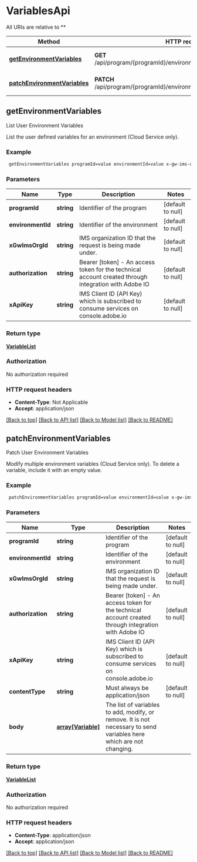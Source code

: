 # VariablesApi

All URIs are relative to **

Method | HTTP request | Description
------------- | ------------- | -------------
[**getEnvironmentVariables**](VariablesApi.md#getEnvironmentVariables) | **GET** /api/program/{programId}/environment/{environmentId}/variables | List User Environment Variables
[**patchEnvironmentVariables**](VariablesApi.md#patchEnvironmentVariables) | **PATCH** /api/program/{programId}/environment/{environmentId}/variables | Patch User Environment Variables



## getEnvironmentVariables

List User Environment Variables

List the user defined variables for an environment (Cloud Service only).

### Example

```bash
 getEnvironmentVariables programId=value environmentId=value x-gw-ims-org-id:value Authorization:value x-api-key:value
```

### Parameters


Name | Type | Description  | Notes
------------- | ------------- | ------------- | -------------
 **programId** | **string** | Identifier of the program | [default to null]
 **environmentId** | **string** | Identifier of the environment | [default to null]
 **xGwImsOrgId** | **string** | IMS organization ID that the request is being made under. | [default to null]
 **authorization** | **string** | Bearer [token] - An access token for the technical account created through integration with Adobe IO | [default to null]
 **xApiKey** | **string** | IMS Client ID (API Key) which is subscribed to consume services on console.adobe.io | [default to null]

### Return type

[**VariableList**](VariableList.md)

### Authorization

No authorization required

### HTTP request headers

- **Content-Type**: Not Applicable
- **Accept**: application/json

[[Back to top]](#) [[Back to API list]](../README.md#documentation-for-api-endpoints) [[Back to Model list]](../README.md#documentation-for-models) [[Back to README]](../README.md)


## patchEnvironmentVariables

Patch User Environment Variables

Modify multiple environment variables (Cloud Service only). To delete a variable, include it with an empty value.

### Example

```bash
 patchEnvironmentVariables programId=value environmentId=value x-gw-ims-org-id:value Authorization:value x-api-key:value Content-Type:value
```

### Parameters


Name | Type | Description  | Notes
------------- | ------------- | ------------- | -------------
 **programId** | **string** | Identifier of the program | [default to null]
 **environmentId** | **string** | Identifier of the environment | [default to null]
 **xGwImsOrgId** | **string** | IMS organization ID that the request is being made under. | [default to null]
 **authorization** | **string** | Bearer [token] - An access token for the technical account created through integration with Adobe IO | [default to null]
 **xApiKey** | **string** | IMS Client ID (API Key) which is subscribed to consume services on console.adobe.io | [default to null]
 **contentType** | **string** | Must always be application/json | [default to null]
 **body** | [**array[Variable]**](Variable.md) | The list of variables to add, modify, or remove. It is not necessary to send variables here which are not changing. |

### Return type

[**VariableList**](VariableList.md)

### Authorization

No authorization required

### HTTP request headers

- **Content-Type**: application/json
- **Accept**: application/json

[[Back to top]](#) [[Back to API list]](../README.md#documentation-for-api-endpoints) [[Back to Model list]](../README.md#documentation-for-models) [[Back to README]](../README.md)

